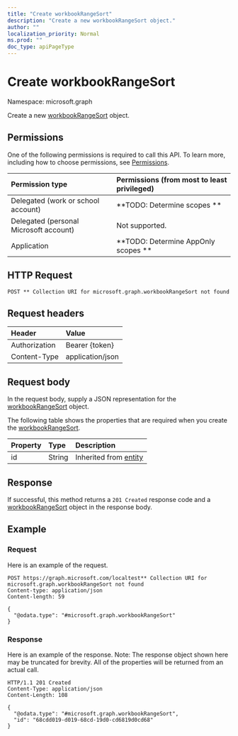 ```yaml
---
title: "Create workbookRangeSort"
description: "Create a new workbookRangeSort object."
author: ""
localization_priority: Normal
ms.prod: ""
doc_type: apiPageType
---
```


# Create workbookRangeSort

Namespace: microsoft.graph

Create a new [workbookRangeSort](../resources/workbookrangesort.md) object.

## Permissions
One of the following permissions is required to call this API. To learn more, including how to choose permissions, see [Permissions](/concepts/permissions-reference.md).

|Permission type|Permissions (from most to least privileged)|
|:---|:---|
|Delegated (work or school account)|**TODO: Determine scopes **|
|Delegated (personal Microsoft account)|Not supported.|
|Application|**TODO: Determine AppOnly scopes **|

## HTTP Request
<!-- {
  "blockType": "ignored"
}
-->
``` http
POST ** Collection URI for microsoft.graph.workbookRangeSort not found
```

## Request headers
|Header|Value|
|:---|:---|
|Authorization|Bearer {token}|
|Content-Type|application/json|

## Request body
In the request body, supply a JSON representation for the [workbookRangeSort](../resources/workbookrangesort.md) object.

The following table shows the properties that are required when you create the [workbookRangeSort](../resources/workbookrangesort.md).

|Property|Type|Description|
|:---|:---|:---|
|id|String| Inherited from [entity](../resources/entity.md)|



## Response
If successful, this method returns a `201 Created` response code and a [workbookRangeSort](../resources/workbookrangesort.md) object in the response body.

## Example

### Request
Here is an example of the request.
<!-- {
  "blockType": "request",
  "name": "create_workbookrangesort_from_"
}
-->
``` http
POST https://graph.microsoft.com/localtest** Collection URI for microsoft.graph.workbookRangeSort not found
Content-type: application/json
Content-length: 59

{
  "@odata.type": "#microsoft.graph.workbookRangeSort"
}
```

### Response
Here is an example of the response. Note: The response object shown here may be truncated for brevity. All of the properties will be returned from an actual call.
<!-- {
  "blockType": "response",
  "truncated": true,
  "@odata.type": "microsoft.graph.workbookrangesort"
}
-->
``` http
HTTP/1.1 201 Created
Content-Type: application/json
Content-Length: 108

{
  "@odata.type": "#microsoft.graph.workbookRangeSort",
  "id": "68cdd019-d019-68cd-19d0-cd6819d0cd68"
}
```

